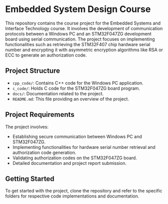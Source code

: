 # Embedded System Design Course

This repository contains the course project for the Embedded Systems and Interface Technology course. It involves the development of communication protocols between a Windows PC and an STM32F047ZG development board using serial communication. The project focuses on implementing functionalities such as retrieving the STM32F407 chip hardware serial number and encrypting it with asymmetric encryption algorithms like RSA or ECC to generate an authorization code.

## Project Structure

- `cpp_code/`: Contains C++ code for the Windows PC application.
- `c_code/`: Holds C code for the STM32F047ZG board program.
- `docs/`: Documentation related to the project.
- `README.md`: This file providing an overview of the project.

## Project Requirements

The project involves:
- Establishing secure communication between Windows PC and STM32F047ZG.
- Implementing functionalities for hardware serial number retrieval and authorization code generation.
- Validating authorization codes on the STM32F047ZG board.
- Detailed documentation and project report submission.

## Getting Started

To get started with the project, clone the repository and refer to the specific folders for respective code implementations and documentation.
